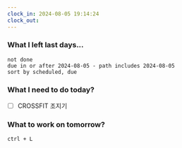 ```yaml
---
clock_in: 2024-08-05 19:14:24
clock_out: 
---
```

### What I left last days...
```tasks
not done 
due in or after 2024-08-05 - path includes 2024-08-05 
sort by scheduled, due
```

### What I need to do today?
- [ ] CROSSFIT 조지기



### What to work on tomorrow?
`ctrl + L`
